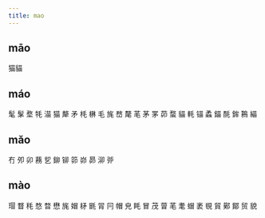 ```yaml
---
title: mao
---
```


## māo
猫貓
## máo
髦
髳
堥
牦
渵
猫
犛
矛
枆
楙
毛
旄
嵍
氂
芼
茅
罞
茆
蝥
貓
軞
锚
蟊
錨
酕
鉾
鶜
緢
## mǎo
冇
夘
卯
蓩
乮
鉚
铆
笷
峁
昴
泖
戼
## mào
瑁
瞀
秏
愗
暓
懋
旄
媢
柕
毷
冐
冃
帽
皃
眊
冒
茂
萺
芼
耄
蝐
袤
覒
貿
鄚
鄮
贸
貌
